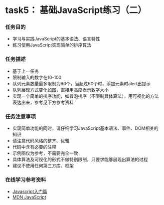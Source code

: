# task5： 基础JavaScript练习（二）
### 任务目的

+ 学习与实践JavaScript的基本语法、语言特性
+ 练习使用JavaScript实现简单的排序算法


### 任务描述
  
* 基于上一任务
* 限制输入的数字在10-100
* 队列元素数量最多限制为60个，当超过60个时，添加元素时alert出提示
* 队列展现方式变化[如图](../../images/task_2_19_1.jpg)，直接用高度表示数字大小
* 实现一个简单的排序功能，如冒泡排序（不限制具体算法），用可视化的方法表达出来，参考见下方参考资料


### 任务注意事项

* 实现简单功能的同时，请仔细学习JavaScript基本语法、事件、DOM相关的知识
* 请注意代码风格的整齐、优雅
* 代码中含有必要的注释
* 示例图仅为参考，不需要完全一致
* 具体算法及可视化的形式不做特别限制，只要求能够展现出算法的过程
* 建议不使用任何第三方库、框架



### 在线学习参考资料

* [Javascript入门篇](http://www.imooc.com/view/36)
* [MDN JavaScript](https://developer.mozilla.org/zh-CN/docs/Web/JavaScript)

